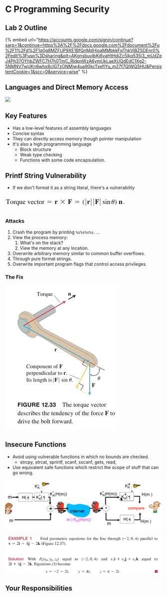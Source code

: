 # C Programming Security

## Lab 2 Outline

{% embed url="https://accounts.google.com/signin/continue?sarp=1&continue=https%3A%2F%2Fdocs.google.com%2Fdocument%2Fu%2F1%2Fd%2F1q0g8MZFUP9XE1BfQnMdHioaMMbkkFqThkVlBZSDEnr0%2Fedit%3Fusp%3Dsharing&plt=AKgnsbuylbKj6vaHtHdjZc5jkq535i3_mUdZeJ4Ph37OYhbZWFC7H7h0TmC_RIdpnWzA6ymUkLaeXUQdEdC1Xg2-5NMNV7wUKn8whx8cIG7zONMiw4ua90kcTxeflYu_m27f7QlWQ5HU&PersistentCookie=1&scc=0&service=wise" %}



## Languages and Direct Memory Access

![](<../../.gitbook/assets/image (376) (1).png>)



## Key Features

* Has a low-level features of assembly languages
* Concise syntax
* They can directly access memory though pointer manipulation
* It's also a high programming language
  * Block structure
  * Weak type checking
  * Functions with some code encapsulation.

## Printf String Vulnerability

* If we don't format it as a string literal, there's a vulnerability

![](<../../.gitbook/assets/image (259).png>)

### Attacks

1. Crash the program by printing `%s%s%s%s...`
2. View the process memory:
   1. What's on the stack?
   2. View the memory at any location.
3. Overwrite arbitrary memory similar to common buffer overflows.
4. Through pure format strings.
5. Overwrite important program flags that control access privileges.

### The Fix

![](<../../.gitbook/assets/image (258).png>)

## Insecure Functions

* Avoid using vulnerable functions in which no bounds are checked.
  * strcpy, strcat, sprintf, scanf, sscanf, gets, read, 
* Use equivalent safe functions which restrict the scope of stuff that can go wrong.

![Source: Dr. Phu Phung's Software Security Course. 2021.](<../../.gitbook/assets/image (377).png>)

![Source: Dr. Phu Phung's Software Security. 2021.](<../../.gitbook/assets/image (272).png>)

## Your Responsibilities



